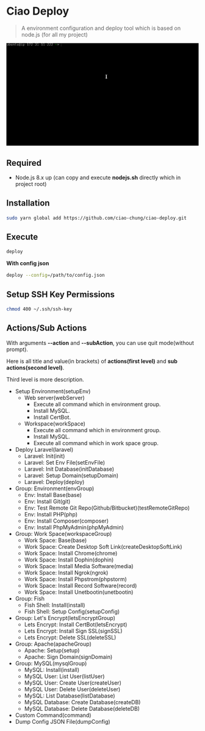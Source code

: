 # Ciao Deploy

> A environment configuration and deploy tool which is based on node.js (for all my project)

![deploy](meta/deploy.gif)

## Required

- Node.js 8.x up (can copy and execute **nodejs.sh** directly which in project root)

## Installation

```bash
sudo yarn global add https://github.com/ciao-chung/ciao-deploy.git
```

## Execute

```bash
deploy
```

**With config json**

```bash
deploy --config=/path/to/config.json
```

## Setup SSH Key Permissions

```bash
chmod 400 ~/.ssh/ssh-key
```

## Actions/Sub Actions

With arguments **--action** and **--subAction**, you can use quit mode(without prompt).

Here is all title and value(in brackets) of **actions(first level)** and **sub actions(second level)**.

Third level is more description.

- Setup Environment(setupEnv)
  - Web server(webServer)
    - Execute all command which in environment group.
    - Install MySQL.
    - Install CertBot.
  - Workspace(workSpace)
    - Execute all command which in environment group.
    - Install MySQL.
    - Execute all command which in work space group.
- Deploy Laravel(laravel)
  - Laravel: Init(init)
  - Laravel: Set Env File(setEnvFile)
  - Laravel: Init Database(initDatabase)
  - Laravel: Setup Domain(setupDomain)
  - Laravel: Deploy(deploy)
- Group: Environment(envGroup)
  - Env: Install Base(base)
  - Env: Install Git(git)
  - Env: Test Remote Git Repo(Github/Bitbucket)(testRemoteGitRepo)
  - Env: Install PHP(php)
  - Env: Install Composer(composer)
  - Env: Install PhpMyAdmin(phpMyAdmin)
- Group: Work Space(workspaceGroup)
  - Work Space: Base(base)
  - Work Space: Create Desktop Soft Link(createDesktopSoftLink)
  - Work Space: Install Chrome(chrome)
  - Work Space: Install Dophin(dophin)
  - Work Space: Install Media Software(media)
  - Work Space: Install Ngrok(ngrok)
  - Work Space: Install Phpstrom(phpstorm)
  - Work Space: Install Record Software(record)
  - Work Space: Install Unetbootin(unetbootin)
- Group: Fish
  - Fish Shell: Install(install)
  - Fish Shell: Setup Config(setupConfig)
- Group: Let's Encrypt(letsEncryptGroup)
  - Lets Encrypt: Install CertBot(letsEncrypt)
  - Lets Encrypt: Install Sign SSL(signSSL)
  - Lets Encrypt: Delete SSL(deleteSSL)
- Group: Apache(apacheGroup)
  - Apache: Setup(setup)
  - Apache: Sign Domain(signDomain)
- Group: MySQL(mysqlGroup)
  - MySQL: Install(install)
  - MySQL User: List User(listUser)
  - MySQL User: Create User(createUser)
  - MySQL User: Delete User(deleteUser)
  - MySQL: List Database(listDatabase)
  - MySQL Database: Create Database(createDB)
  - MySQL Database: Delete Database(deleteDB)
- Custom Command(command)
- Dump Config JSON File(dumpConfig)